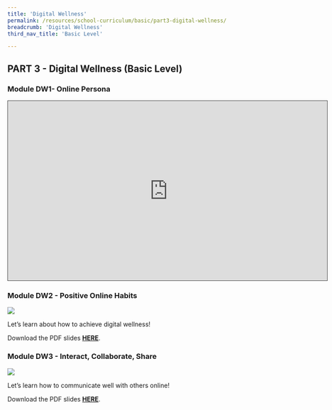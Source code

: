```yaml
---
title: 'Digital Wellness'
permalink: /resources/school-curriculum/basic/part3-digital-wellness/
breadcrumb: 'Digital Wellness'
third_nav_title: 'Basic Level'

---
```


## PART 3 - Digital Wellness (Basic Level)



### Module DW1- Online Persona

<iframe src="https://nlb.ap.panopto.com/Panopto/Pages/Embed.aspx?id=07f37044-599f-4ea2-8327-b0b2006900ce&autoplay=false&offerviewer=true&showtitle=true&showbrand=true&captions=false&interactivity=all" height="405" width="720" style="border: 1px solid #464646;" allowfullscreen allow="autoplay" aria-label="Panopto Embedded Video Player"></iframe>




### Module DW2 - Positive Online Habits

![](https://sure.nlb.gov.sg/images/basic-dw2.JPG)

Let’s learn about how to achieve digital wellness!

Download the PDF slides **[HERE](https://go.gov.sg/sure-dw2-basic-slides)**.



### Module DW3 - Interact, Collaborate,  Share

![](https://sure.nlb.gov.sg/images/curriculum-DW3-basic.PNG)

Let’s learn how to communicate  well with others online!

Download the PDF slides **[HERE](https://go.gov.sg/sure-dw3-inter-slides)**.



